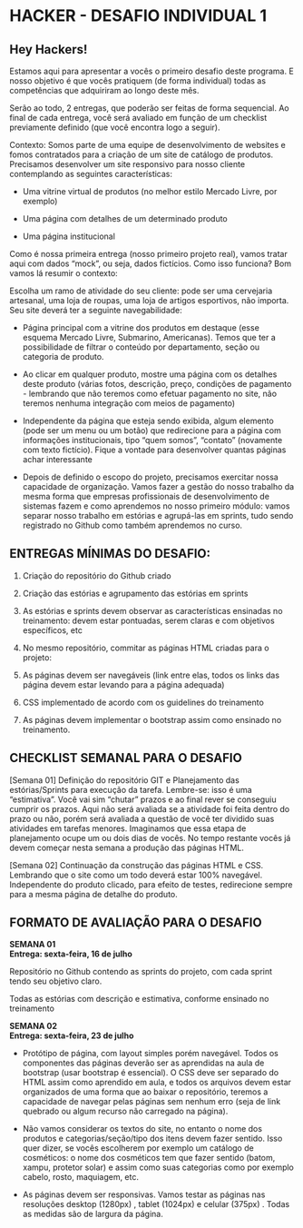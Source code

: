 # HACKER - DESAFIO INDIVIDUAL 1 
## Hey Hackers!
Estamos aqui para apresentar a vocês o primeiro desafio deste programa. E nosso objetivo é que vocês pratiquem (de forma individual) todas as competências que adquiriram ao longo deste mês.

Serão ao todo, 2 entregas, que poderão ser feitas de forma sequencial. Ao final de cada entrega, você será avaliado em função de um checklist previamente definido (que você encontra logo a seguir).

Contexto: Somos parte de uma equipe de desenvolvimento de websites e fomos contratados para a criação de um site de catálogo de produtos. Precisamos desenvolver um site responsivo para nosso cliente contemplando as seguintes características:

* Uma vitrine virtual de produtos (no melhor estilo Mercado Livre, por exemplo)

* Uma página com detalhes de um determinado produto

* Uma página institucional

Como é nossa primeira entrega (nosso primeiro projeto real), vamos tratar aqui com dados “mock”, ou seja, dados fictícios. Como isso funciona? Bom vamos lá resumir o contexto:

Escolha um ramo de atividade do seu cliente: pode ser uma cervejaria artesanal, uma loja de roupas, uma loja de artigos esportivos, não importa. Seu site deverá ter a seguinte navegabilidade:

* Página principal com a vitrine dos produtos em destaque (esse esquema Mercado Livre, Submarino, Americanas). Temos que ter a possibilidade de filtrar o conteúdo por departamento, seção ou categoria de produto.

* Ao clicar em qualquer produto, mostre uma página com os detalhes deste produto (várias fotos, descrição, preço, condições de pagamento - lembrando que não teremos como efetuar pagamento no site, não teremos nenhuma integração com meios de pagamento)

* Independente da página que esteja sendo exibida, algum elemento (pode ser um menu ou um botão) que redirecione para a página com informações institucionais, tipo “quem somos”, “contato” (novamente com texto fictício). Fique a vontade para desenvolver quantas páginas achar interessante

* Depois de definido o escopo do projeto, precisamos exercitar nossa capacidade de organização. Vamos fazer a gestão do nosso trabalho da mesma forma que empresas profissionais de desenvolvimento de sistemas fazem e como aprendemos no nosso primeiro módulo: vamos separar nosso trabalho em estórias e agrupá-las em sprints, tudo sendo registrado no Github como também aprendemos no curso.

## ENTREGAS MÍNIMAS DO DESAFIO:

1. Criação do repositório do Github criado

2. Criação das estórias e agrupamento das estórias em sprints

3. As estórias e sprints devem observar as características ensinadas no treinamento: devem estar pontuadas, serem claras e com objetivos específicos, etc

4. No mesmo repositório, commitar as páginas HTML criadas para o projeto:

5. As páginas devem ser navegáveis (link entre elas, todos os links das página devem estar levando para a página adequada)

6. CSS implementado de acordo com os guidelines do treinamento

7. As páginas devem implementar o bootstrap assim como ensinado no treinamento.

## CHECKLIST SEMANAL PARA O DESAFIO

[Semana 01] Definição do repositório GIT e Planejamento das estórias/Sprints para execução da tarefa. Lembre-se: isso é uma “estimativa”. Você vai sim “chutar” prazos e ao final rever se conseguiu cumprir os prazos. Aqui não será avaliada se a atividade foi feita dentro do prazo ou não, porém será avaliada a questão de você ter dividido suas atividades em tarefas menores.  Imaginamos que essa etapa de planejamento ocupe um ou dois dias de vocês. No tempo restante vocês já devem começar nesta semana a produção das páginas HTML.


[Semana 02] Continuação da construção das páginas HTML e CSS. Lembrando que o site como um todo deverá estar 100% navegável. Independente do produto clicado, para efeito de testes, redirecione sempre para a mesma página de detalhe do produto.

 

## FORMATO DE AVALIAÇÃO PARA O DESAFIO

**SEMANA 01** \
**Entrega: sexta-feira, 16 de julho**

Repositório no Github contendo as sprints do projeto, com cada sprint tendo seu objetivo claro.

Todas as estórias com descrição e estimativa, conforme ensinado no treinamento

**SEMANA 02** \
**Entrega: sexta-feira, 23 de julho**

* Protótipo de página, com layout simples porém navegável. Todos os componentes das páginas deverão ser as aprendidas na aula de bootstrap (usar bootstrap é essencial). O CSS deve ser separado do HTML assim como aprendido em aula, e todos os arquivos devem estar organizados de uma forma que ao baixar o repositório, teremos a capacidade de navegar pelas páginas sem nenhum erro (seja de link quebrado ou algum recurso não carregado na página).

* Não vamos considerar os textos do site, no entanto o nome dos produtos e categorias/seção/tipo dos itens devem fazer sentido. Isso quer dizer, se vocês escolherem por exemplo um catálogo de cosméticos:  o nome dos cosméticos tem que fazer sentido (batom, xampu, protetor solar) e assim como suas categorias como por exemplo cabelo, rosto, maquiagem, etc.

* As páginas devem ser responsivas. Vamos testar as páginas nas resoluções desktop (1280px) , tablet (1024px)  e celular (375px) . Todas as medidas são de largura da página. 

